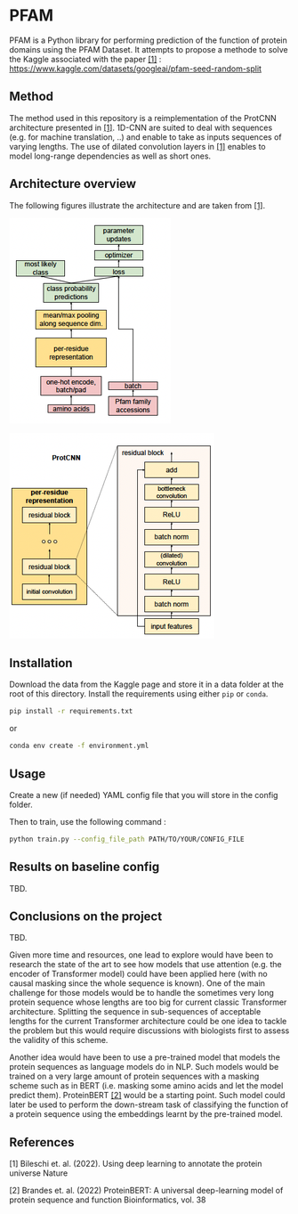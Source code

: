 # PFAM 

PFAM is a Python library for performing prediction of the function of protein domains using the PFAM Dataset. 
It attempts to propose a methode to solve the Kaggle associated with the paper [[1]](#1) : https://www.kaggle.com/datasets/googleai/pfam-seed-random-split

## Method 

The method used in this repository is a reimplementation of the ProtCNN architecture presented in [[1]](#1). 
1D-CNN are suited to deal with sequences (e.g. for machine translation, ..) and enable to take as inputs sequences of varying lengths. 
The use of dilated convolution layers in [[1]](#1) enables to model long-range dependencies as well as short ones. 

## Architecture overview 

The following figures illustrate the architecture and are taken from [[1]](#1).

![The sequence is first encoded as a sequence of one-hot vectors of amino acids. Then passed to an initial convolution and multiple residual blocks with dilated convolutions. Finally, a max-pooling along the sequence's lengths along with a linear layer and softmax activation yields the predicted probabilites.](https://github.com/paulinesert/pfam/blob/main/data/imgs/architecture.png)

![Each residual block is composed of a batch norm followed by a ReLU activation and then a dilated convolution. The output of the dilated convultion is then normalized using batch norm, passed through a ReLU activation and then to a bottleneck convolution whose purposes is to reduce the number of channels. A skip connection is then performed.](https://github.com/paulinesert/pfam/blob/main/data/imgs/residual_block.png)

## Installation

Download the data from the Kaggle page and store it in a data folder at the root of this directory. 
Install the requirements using either ```pip``` or ```conda```. 

```bash
pip install -r requirements.txt 
```
or 

```bash
conda env create -f environment.yml 
```

## Usage

Create a new (if needed) YAML config file that you will store in the config folder. 

Then to train, use the following command : 

```bash 
python train.py --config_file_path PATH/TO/YOUR/CONFIG_FILE
```

## Results on baseline config 

TBD. 

## Conclusions on the project 

TBD. 

Given more time and resources, one lead to explore would have been to research the state of the art to see how models that use attention (e.g. the encoder of Transformer model) could have been applied here  (with no causal masking since the whole sequence is known). One of the main challenge for those models would be to handle the sometimes very long protein sequence whose lengths are too big for current classic Transformer architecture. Splitting the sequence in sub-sequences of acceptable lengths for the current Transformer architecture could be one idea to tackle the problem but this would require discussions with biologists first to assess the validity of this scheme.

Another idea would have been to use a pre-trained model that models the protein sequences as language models do in NLP. 
Such models would be trained on a very large amount of protein sequences with a masking scheme such as in BERT (i.e. masking some amino acids and let the model predict them). ProteinBERT [[2]](#2) would be a starting point. 
Such model could later be used to perform the down-stream task of classifying the function of a protein sequence using the embeddings learnt by the pre-trained model.

## References
<a id="1">[1]</a> 
Bileschi et. al. (2022). 
Using deep learning to annotate the protein universe
Nature

<a id="2">[2]</a> 
Brandes et. al. (2022)
ProteinBERT: A universal deep-learning model of protein sequence and function
Bioinformatics, vol. 38
